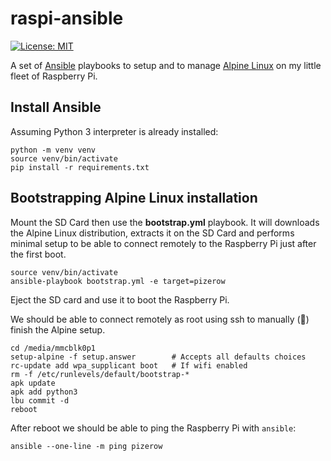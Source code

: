 # raspi-ansible

[![License: MIT](https://img.shields.io/badge/License-MIT-blue.svg)](https://opensource.org/licenses/MIT)

A set of [Ansible](https://www.ansible.com/) playbooks to setup and to manage [Alpine Linux](https://alpinelinux.org/) on my little fleet of Raspberry Pi.

## Install Ansible

Assuming Python 3 interpreter is already installed:

```shell
python -m venv venv
source venv/bin/activate
pip install -r requirements.txt  
```

## Bootstrapping Alpine Linux installation

Mount the SD Card then use the **bootstrap.yml** playbook. It will downloads the Alpine Linux distribution, extracts it on the SD Card and performs minimal setup to be able to connect remotely to the Raspberry Pi just after the first boot.

```shell
source venv/bin/activate
ansible-playbook bootstrap.yml -e target=pizerow
```

Eject the SD card and use it to boot the Raspberry Pi.

We should be able to connect remotely as root using ssh to manually (:bow:) finish the Alpine setup.

```shell
cd /media/mmcblk0p1
setup-alpine -f setup.answer        # Accepts all defaults choices
rc-update add wpa_supplicant boot   # If wifi enabled
rm -f /etc/runlevels/default/bootstrap-*
apk update
apk add python3
lbu commit -d
reboot
```

After reboot we should be able to ping the Raspberry Pi with ```ansible```:

```shell
ansible --one-line -m ping pizerow
```
